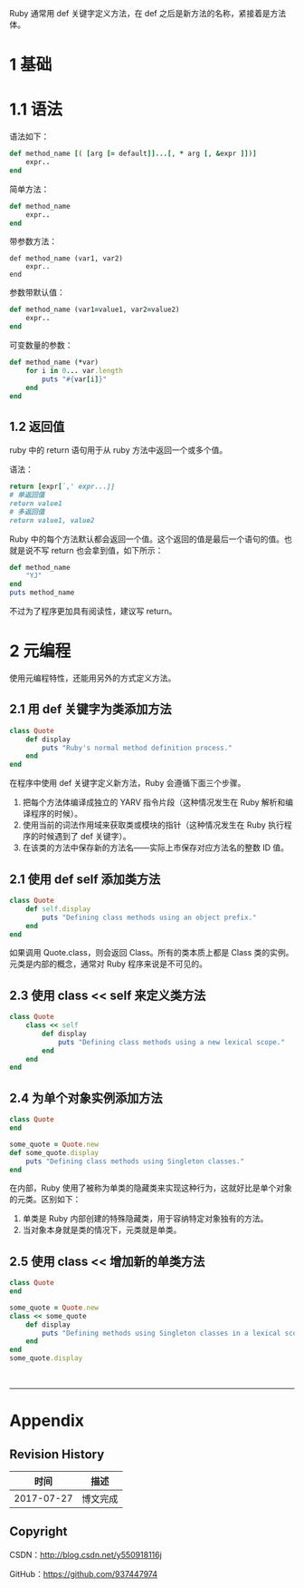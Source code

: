 Ruby 通常用 def 关键字定义方法，在 def 之后是新方法的名称，紧接着是方法体。

# 1 基础

# 1.1 语法

语法如下：

```ruby
def method_name [( [arg [= default]]...[, * arg [, &expr ]])]
	expr..
end
```

简单方法：

```ruby
def method_name 
	expr..
end
```

带参数方法：

```
def method_name (var1, var2)
	expr..
end
```

参数带默认值：

```ruby
def method_name (var1=value1, var2=value2)
	expr..
end
```

可变数量的参数：

```ruby
def method_name (*var)
	for i in 0... var.length
		puts "#{var[i]}"
	end
end
```

## 1.2 返回值

ruby 中的 return 语句用于从 ruby 方法中返回一个或多个值。

语法：

```ruby
return [expr[`,' expr...]]
# 单返回值
return value1
# 多返回值
return value1, value2
```


Ruby 中的每个方法默认都会返回一个值。这个返回的值是最后一个语句的值。也就是说不写 return 也会拿到值，如下所示：

```ruby
def method_name
	"YJ"
end
puts method_name
```

不过为了程序更加具有阅读性，建议写 return。


# 2 元编程

使用元编程特性，还能用另外的方式定义方法。

## 2.1 用 def 关键字为类添加方法

```ruby
class Quote
	def display
		puts "Ruby's normal method definition process."
	end
end
```

在程序中使用 def 关键字定义新方法，Ruby 会遵循下面三个步骤。

1. 把每个方法体编译成独立的 YARV 指令片段（这种情况发生在 Ruby 解析和编译程序的时候）。
2. 使用当前的词法作用域来获取类或模块的指针（这种情况发生在 Ruby 执行程序的时候遇到了 def 关键字）。
3. 在该类的方法中保存新的方法名——实际上市保存对应方法名的整数 ID 值。

## 2.1 使用 def self 添加类方法 

```ruby
class Quote
	def self.display
		puts "Defining class methods using an object prefix."
	end
end
```

如果调用 Quote.class，则会返回 Class。所有的类本质上都是 Class 类的实例。元类是内部的概念，通常对 Ruby 程序来说是不可见的。 

## 2.3 使用 class << self 来定义类方法

```ruby
class Quote
	class << self
		def display
			puts "Defining class methods using a new lexical scope."
		end
	end
end
```

## 2.4 为单个对象实例添加方法

```ruby
class Quote
end

some_quote = Quote.new
def some_quote.display 
	puts "Defining class methods using Singleton classes."
end
```

在内部，Ruby 使用了被称为单类的隐藏类来实现这种行为，这就好比是单个对象的元类。区别如下：

1. 单类是 Ruby 内部创建的特殊隐藏类，用于容纳特定对象独有的方法。
2. 当对象本身就是类的情况下，元类就是单类。


## 2.5 使用 class << 增加新的单类方法

```ruby
class Quote
end

some_quote = Quote.new
class << some_quote
	def display
		puts "Defining methods using Singleton classes in a lexical scope."
	end
end
some_quote.display
```

&#160;

----------

# Appendix

## Revision History

| 时间 | 描述 |
| ---- | ---- |
| 2017-07-27 | 博文完成 |

## Copyright

CSDN：http://blog.csdn.net/y550918116j

GitHub：https://github.com/937447974
